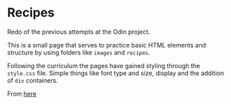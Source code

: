 # Recipes

Redo of the previous attempts at the Odin project.

This is a small page that serves to practice basic HTML elements and structure
by using folders like `images` and `recipes`.

Following the curriculum the pages have gained styling through the `style.css`
file. Simple things like font type and size, display and the addition of `div`
containers.

From [here](https://www.theodinproject.com/lessons/foundations-recipes)
